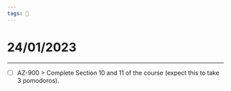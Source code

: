 ```yaml
---
tags: 📆
---
```


# 24/01/2023
---

- [ ] AZ-900 > Complete Section 10 and 11 of the course (expect this to take 3 pomodoros).

